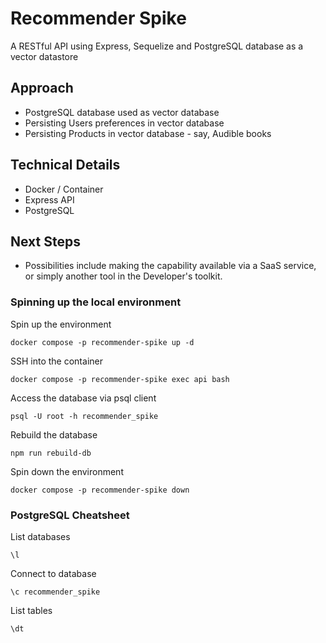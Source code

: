 # Recommender Spike

A RESTful API using Express, Sequelize and PostgreSQL database as a vector datastore

## Approach

- PostgreSQL database used as vector database
- Persisting Users preferences in vector database
- Persisting Products in vector database - say, Audible books

## Technical Details

- Docker / Container
- Express API
- PostgreSQL

## Next Steps

- Possibilities include making the capability available via a SaaS service, or simply another tool in the Developer's toolkit.


### Spinning up the local environment

Spin up the environment
```shell
docker compose -p recommender-spike up -d
```

SSH into the container
```shell
docker compose -p recommender-spike exec api bash
```

Access the database via psql client
```shell
psql -U root -h recommender_spike
```

Rebuild the database
```shell
npm run rebuild-db
```

Spin down the environment
```shell
docker compose -p recommender-spike down
```

### PostgreSQL Cheatsheet

List databases

```shell
\l
```
Connect to database

```shell
\c recommender_spike
```

List tables
```shell
\dt
```





